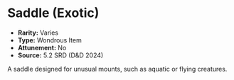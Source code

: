 # Saddle (Exotic)

- **Rarity:** Varies
- **Type:** Wondrous Item
- **Attunement:** No
- **Source:** 5.2 SRD (D&D 2024)

A saddle designed for unusual mounts, such as aquatic or flying creatures.
